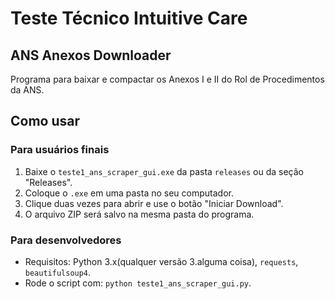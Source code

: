 # Teste Técnico Intuitive Care


## ANS Anexos Downloader
Programa para baixar e compactar os Anexos I e II do Rol de Procedimentos da ANS.



## Como usar

### Para usuários finais
1. Baixe o `teste1_ans_scraper_gui.exe` da pasta `releases` ou da seção "Releases".
2. Coloque o `.exe` em uma pasta no seu computador.
3. Clique duas vezes para abrir e use o botão "Iniciar Download".
4. O arquivo ZIP será salvo na mesma pasta do programa.


### Para desenvolvedores
- Requisitos: Python 3.x(qualquer versão 3.alguma coisa), `requests`, `beautifulsoup4`.
- Rode o script com: `python teste1_ans_scraper_gui.py`.
